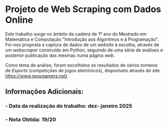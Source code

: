# Projeto de Web Scraping com Dados Online

Este trabalho surge no âmbito da cadeira de 1º ano do Mestrado em Matemática e Computação "Introdução aos Algoritmos e à Programação". 
Foi-nos proposta a captura de dados de um *website* à escolha, através de um *webscraper* construído em Python, seguindo de uma série de análises e posterior publicação das mesmas numa página *web*.

Como tema de análise, foram escolhidos os resultados de vários torneios de *Esports* (competições de jogos eletrónicos), disponíveis através do site https://www.gosugamers.net/ .


## Informações Adicionais:
### - Data da realização do trabalho: dez- janeiro 2025
### - Nota Obtida: 19/20
